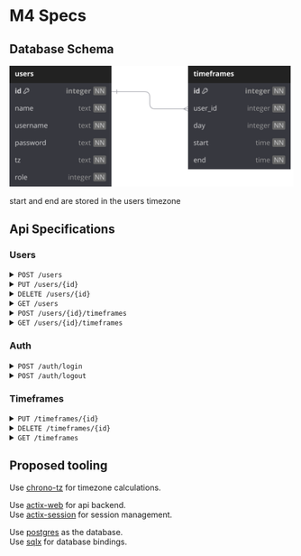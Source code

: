 # M4 Specs

## Database Schema

![Database Schema](./schema.svg)

start and end are stored in the users timezone

## Api Specifications

### Users

<details>

<summary><code>POST /users</code></summary>

#### Description

Create a new user

#### Security

role: Admin

#### Body

> | name     | type   | required |
> | -------- | ------ | -------- |
> | name     | string | ✓        |
> | username | string | ✓        |
> | password | string | ✓        |
> | tz       | text   | ✓        |

#### Responses

> | code | description |
> | ---- | ----------- |
> | 201  |             |
> | 400  |             |
> | 403  |             |

</details>

<details>

<summary><code>PUT /users/{id}</code></summary>

#### Description

Update a user

#### Security

role: Admin\
user: Own user

#### Body

> | name     | type   | required |
> | -------- | ------ | -------- |
> | name     | string |          |
> | username | string |          |
> | password | string |          |
> | tz       | text   |          |

#### Responses

> | code | description |
> | ---- | ----------- |
> | 200  |             |
> | 400  |             |
> | 403  |             |

</details>

<details>

<summary><code>DELETE /users/{id}</code></summary>

#### Description

Delete a user

#### Security

role: Admin

#### Body

> | name | type | required |
> | ---- | ---- | -------- |

#### Responses

> | code | description |
> | ---- | ----------- |
> | 200  |             |
> | 403  |             |

</details>

<details>

<summary><code>GET /users</code></summary>

#### Description

Get users

#### Body

> | name | type | required |
> | ---- | ---- | -------- |

#### Responses

> | code | description |
> | ---- | ----------- |
> | 200  | [User]      |

</details>

<details>

<summary><code>POST /users/{id}/timeframes</code></summary>

#### Description

Create a new timeframe

#### Security

role: Admin\
user: Own user

#### Body

> | name  | type    | required |
> | ----- | ------- | -------- |
> | day   | integer | ✓        |
> | start | time    | ✓        |
> | end   | time    | ✓        |

#### Responses

> | code | description |
> | ---- | ----------- |
> | 201  |             |
> | 400  |             |
> | 403  |             |

</details>

<details>

<summary><code>GET /users/{id}/timeframes</code></summary>

#### Description

Get user timeframes

#### Body

> | name | type | required |
> | ---- | ---- | -------- |

#### Responses

> | code | description |
> | ---- | ----------- |
> | 200  | [Timeframe] |

</details>

### Auth

<details>

<summary><code>POST /auth/login</code></summary>

#### Description

Login

#### Body

> | name     | type   | required |
> | -------- | ------ | -------- |
> | username | string | ✓        |
> | password | string | ✓        |

#### Responses

> | code | description                                |
> | ---- | ------------------------------------------ |
> | 200  | Returns the session cookie in `SET-COOKIE` |
> | 400  |                                            |

</details>

<details>

<summary><code>POST /auth/logout</code></summary>

#### Description

Logout

#### Body

> | name | type | required |
> | ---- | ---- | -------- |

#### Responses

> | code | description |
> | ---- | ----------- |
> | 200  |             |
> | 400  |             |

</details>

### Timeframes

<details>

<summary><code>PUT /timeframes/{id}</code></summary>

#### Description

Update a timeframe

#### Security

role: Admin\
user: Own user

#### Body

> | name  | type    | required |
> | ----- | ------- | -------- |
> | day   | integer |          |
> | start | time    |          |
> | end   | time    |          |

#### Responses

> | code | description |
> | ---- | ----------- |
> | 200  |             |
> | 400  |             |
> | 403  |             |

</details>

<details>

<summary><code>DELETE /timeframes/{id}</code></summary>

#### Description

Delete a timeframe

#### Security

role: Admin\
user: Own user

#### Body

> | name | type | required |
> | ---- | ---- | -------- |

#### Responses

> | code | description |
> | ---- | ----------- |
> | 200  |             |
> | 403  |             |

</details>

<details>

<summary><code>GET /timeframes</code></summary>

#### Description

Get all timeframes

#### Body

> | name | type | required |
> | ---- | ---- | -------- |

#### Responses

> | code | description |
> | ---- | ----------- |
> | 200  | [Timeframe] |

</details>

## Proposed tooling

Use [chrono-tz](https://crates.io/crates/chrono-tz) for timezone calculations.

Use [actix-web](https://crates.io/crates/actix-web) for api backend.\
Use [actix-session](https://crates.io/crates/actix-session) for session management.

Use [postgres](https://www.postgresql.org/) as the database.\
Use [sqlx](https://crates.io/crates/sqlx) for database bindings.
